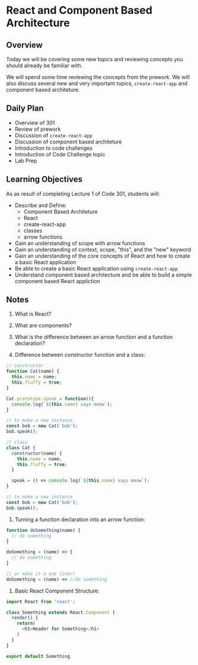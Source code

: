# React and Component Based Architecture

## Overview

Today we will be covering some new topics and reviewing concepts you should already be familiar with.

We will spend some time reviewing the concepts from the prework. We will also discuss several new and very important topics, `create-react-app` and component based architeture.

## Daily Plan

- Overview of 301
- Review of prework
- Discussion of `create-react-app`
- Discussion of component based architeture
- Introduction to code challenges
- Introduction of Code Challenge topic
- Lab Prep

## Learning Objectives

As as result of completing Lecture 1 of Code 301, students will: 

- Describe and Define:
  - Component Based Architeture
  - React
  - create-react-app
  - classes
  - arrow functions
- Gain an understanding of scope with arrow functions
- Gain an understanding of context, scope, "this", and the "new" keyword
- Gain an understanding of the core concepts of React and how to create a basic React application
- Be able to create a basic React application using `create-react-app`
- Understand component based architecture and be able to build a simple component based React appliction

## Notes

1. What is React?

1. What are components?

1. What is the difference between an arrow function and a function declaration?

1. Difference between constructor function and a class:
  ```javaScript
  // constructor
  function Cat(name) {
    this.name = name;
    this.fluffy = true;
  }

  Cat.prototype.speak = function(){
    console.log(`${this.name} says meow`);
  }

  // to make a new instance
  const bob = new Cat('bob');
  bob.speak();

  // class
  class Cat {
    constructor(name) {
      this.name = name;
      this.fluffy = true;
    }

    speak = () => console.log(`${this.name} says meow`);
  }

  // to make a new instance
  const bob = new Cat('bob');
  bob.speak();
  ```

1. Turning a function declaration into an arrow function:
  ```javaScript
  function doSomething(name) {
    // do something
  }

  doSomething = (name) => {
    // do something 
  }

  // or make it a one liner!
  doSomething = (name) => //do something
  ```

1. Basic React Component Structure:
  ```javaScript
  import React from 'react';

  class Something extends React.Component {
    render() {
      return(
        <h1>Header for Something</h1>
      )
    }
  }

  export default Something
  ```
